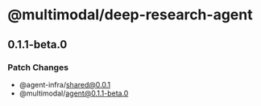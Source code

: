# @multimodal/deep-research-agent

## 0.1.1-beta.0

### Patch Changes

- @agent-infra/shared@0.0.1
- @multimodal/agent@0.1.1-beta.0
